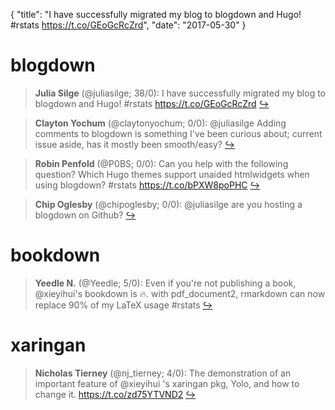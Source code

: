 {
  "title": "I have successfully migrated my blog to blogdown and Hugo! #rstats https://t.co/GEoGcRcZrd",
  "date": "2017-05-30"
}

# blogdown

> **Julia Silge** (@juliasilge; 38/0): I have successfully migrated my blog to blogdown and Hugo! #rstats https://t.co/GEoGcRcZrd  [&#8618;](https://twitter.com/xieyihui/status/869629771688296448)

<!-- -->


> **Clayton Yochum** (@claytonyochum; 0/0): @juliasilge Adding comments to blogdown is something I've been curious about; current issue aside, has it mostly been smooth/easy?  [&#8618;](https://twitter.com/xieyihui/status/869632120070819848)

<!-- -->


> **Robin Penfold** (@P0BS; 0/0): Can you help with the following question? Which Hugo themes support unaided htmlwidgets when using blogdown? #rstats https://t.co/bPXW8poPHC  [&#8618;](https://twitter.com/xieyihui/status/869535494966792192)

<!-- -->


> **Chip Oglesby** (@chipoglesby; 0/0): @juliasilge are you hosting a blogdown on Github?  [&#8618;](https://twitter.com/xieyihui/status/869393287194353664)

<!-- -->


# bookdown

> **Yeedle N.** (@Yeedle; 5/0): Even if you're not publishing a book, @xieyihui's bookdown is 🔥. with pdf_document2, rmarkdown can now replace 90% of my LaTeX usage #rstats  [&#8618;](https://twitter.com/xieyihui/status/869401749051899905)

<!-- -->


# xaringan

> **Nicholas Tierney** (@nj_tierney; 4/0): The demonstration of an important feature of @xieyihui 's xaringan pkg, Yolo, and how to change it. https://t.co/zd75YTVND2  [&#8618;](https://twitter.com/xieyihui/status/869408068353703937)

<!-- -->


